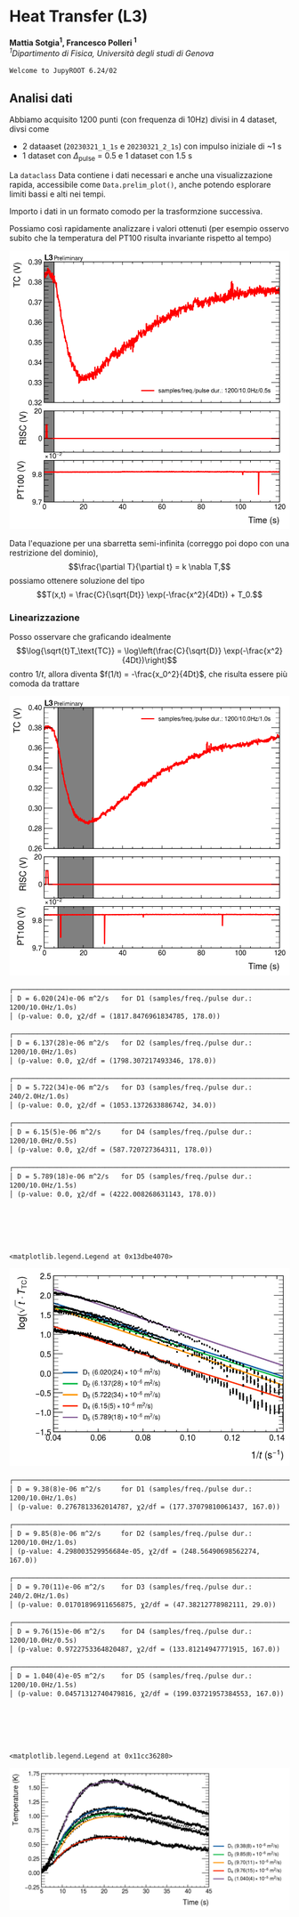 # Heat Transfer (L3)
**Mattia Sotgia<sup>1</sup>, Francesco Polleri <sup>1</sup>** \
_<sup>1</sup>Dipartimento di Fisica, Università degli studi di Genova_


    Welcome to JupyROOT 6.24/02


## Analisi dati
Abbiamo acquisito 1200 punti (con frequenza di 10Hz) divisi in 4 dataset, divsi come
 - 2 dataaset (`20230321_1_1s` e `20230321_2_1s`) con impulso iniziale di ~1 s
 - 1 dataset con $\Delta_\text{pulse}$ = 0.5 e 1 dataset con 1.5 s

La `dataclass` Data contiene i dati necessari e anche una visualizzazione rapida, accessibile come `Data.prelim_plot()`, anche potendo esplorare limiti bassi e alti nei tempi. 

Importo i dati in un formato comodo per la trasformzione successiva. 

Possiamo così rapidamente analizzare i valori ottenuti (per esempio osservo subito che la temperatura del PT100 risulta invariante rispetto al tempo)


    
![png](2023_03_27_analysis_files/2023_03_27_analysis_7_0.png)
    


Data l'equazione per una sbarretta semi-infinita (correggo poi dopo con una restrizione del dominio), $$\frac{\partial T}{\partial t} = k \nabla T,$$ possiamo ottenere soluzione del tipo $$T(x,t) = \frac{C}{\sqrt{Dt}} \exp(-\frac{x^2}{4Dt}) + T_0.$$

### Linearizzazione

Posso osservare che graficando idealmente $$\log{\sqrt{t}T_\text{TC}} = \log\left(\frac{C}{\sqrt{D}} \exp(-\frac{x^2}{4Dt})\right)$$ contro $1/t$, allora diventa $f(1/t) = -\frac{x_0^2}{4Dt}$, che risulta essere più comoda da trattare


    
![png](2023_03_27_analysis_files/2023_03_27_analysis_10_0.png)
    


    ┌─────────────────────────────────────────────────────────────────────────    
    │ D = 6.020(24)e-06 m^2/s 	for D1 (samples/freq./pulse dur.: 1200/10.0Hz/1.0s)    
    │ (p-value: 0.0, χ2/df = (1817.8476961834785, 178.0))
    
    ┌─────────────────────────────────────────────────────────────────────────    
    │ D = 6.137(28)e-06 m^2/s 	for D2 (samples/freq./pulse dur.: 1200/10.0Hz/1.0s)    
    │ (p-value: 0.0, χ2/df = (1798.307217493346, 178.0))
    
    ┌─────────────────────────────────────────────────────────────────────────    
    │ D = 5.722(34)e-06 m^2/s 	for D3 (samples/freq./pulse dur.: 240/2.0Hz/1.0s)    
    │ (p-value: 0.0, χ2/df = (1053.1372633886742, 34.0))
    
    ┌─────────────────────────────────────────────────────────────────────────    
    │ D = 6.15(5)e-06 m^2/s 	for D4 (samples/freq./pulse dur.: 1200/10.0Hz/0.5s)    
    │ (p-value: 0.0, χ2/df = (587.720727364311, 178.0))
    
    ┌─────────────────────────────────────────────────────────────────────────    
    │ D = 5.789(18)e-06 m^2/s 	for D5 (samples/freq./pulse dur.: 1200/10.0Hz/1.5s)    
    │ (p-value: 0.0, χ2/df = (4222.008268631143, 178.0))
    





    <matplotlib.legend.Legend at 0x13dbe4070>




    
![png](2023_03_27_analysis_files/2023_03_27_analysis_11_2.png)
    


    ┌─────────────────────────────────────────────────────────────────────────    
    │ D = 9.38(8)e-06 m^2/s 	for D1 (samples/freq./pulse dur.: 1200/10.0Hz/1.0s)    
    │ (p-value: 0.2767813362014787, χ2/df = (177.37079810061437, 167.0))
    
    ┌─────────────────────────────────────────────────────────────────────────    
    │ D = 9.85(8)e-06 m^2/s 	for D2 (samples/freq./pulse dur.: 1200/10.0Hz/1.0s)    
    │ (p-value: 4.298003529956684e-05, χ2/df = (248.56490698562274, 167.0))
    
    ┌─────────────────────────────────────────────────────────────────────────    
    │ D = 9.70(11)e-06 m^2/s 	for D3 (samples/freq./pulse dur.: 240/2.0Hz/1.0s)    
    │ (p-value: 0.01701896911656875, χ2/df = (47.38212778982111, 29.0))
    
    ┌─────────────────────────────────────────────────────────────────────────    
    │ D = 9.76(15)e-06 m^2/s 	for D4 (samples/freq./pulse dur.: 1200/10.0Hz/0.5s)    
    │ (p-value: 0.9722753364820487, χ2/df = (133.81214947771915, 167.0))
    
    ┌─────────────────────────────────────────────────────────────────────────    
    │ D = 1.040(4)e-05 m^2/s 	for D5 (samples/freq./pulse dur.: 1200/10.0Hz/1.5s)    
    │ (p-value: 0.04571312740479816, χ2/df = (199.03721957384553, 167.0))
    





    <matplotlib.legend.Legend at 0x11cc36280>




    
![png](2023_03_27_analysis_files/2023_03_27_analysis_12_2.png)
    

